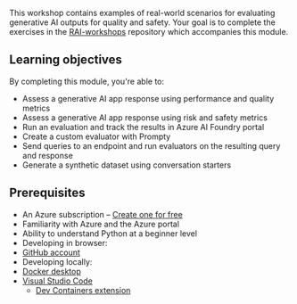 This workshop contains examples of real-world scenarios for evaluating generative AI outputs for quality and safety. Your goal is to complete the exercises in the [RAI-workshops](https://github.com/azure-samples/RAI-workshops) repository which accompanies this module.

## Learning objectives

By completing this module, you're able to:

- Assess a generative AI app response using performance and quality metrics
- Assess a generative AI app response using risk and safety metrics
- Run an evaluation and track the results in Azure AI Foundry portal
- Create a custom evaluator with Prompty
- Send queries to an endpoint and run evaluators on the resulting query and response
- Generate a synthetic dataset using conversation starters

## Prerequisites

- An Azure subscription – [Create one for free](https://azure.microsoft.com/pricing/purchase-options/azure-account?cid=msft_learn)
- Familiarity with Azure and the Azure portal
- Ability to understand Python at a beginner level
- Developing in browser:
- [GitHub account](https://docs.github.com/get-started/signing-up-for-github)
- Developing locally:
- [Docker desktop](https://www.docker.com/products/docker-desktop/)
- [Visual Studio Code](https://code.visualstudio.com/)
    - [Dev Containers extension](https://marketplace.visualstudio.com/items?itemName=ms-vscode-remote.remote-containers)